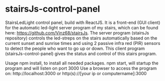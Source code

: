 # stairsJs-control-panel
StairsLedLight control panel, build with ReactJS. It is a front-end (GUI client) for the automatic led-light server program of my stairs, which can be found here: https://github.com/Vinz68/stairsJs.
The server program (stairsJs repository) controls the led-streps on the stairs automatically based on the current sunset and sunrise times and using 2 passive infra red (PIR) sensors to detect the people who want to go up or down.
This client program (stairsJs-control-panel) gives the status and control of this stairs program.

Usage
npm install, to install all needed packages.
npm start, will startup the program and will listen on port 3000
Use a browser to access the program on: http://localhost:3000 or http(s)://[your ip or computername]:3000


